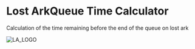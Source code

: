 # Lost ArkQueue Time Calculator
Calculation of the time remaining before the end of the queue on lost ark

![LA_LOGO](https://user-images.githubusercontent.com/82180463/154332183-1c2033f7-efd3-401b-9173-d1e53e7fb1e4.png)
